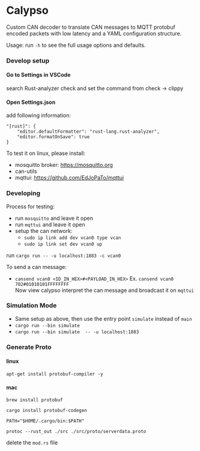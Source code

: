 # Calypso
Custom CAN decoder to translate CAN messages to MQTT protobuf encoded packets with low latency and a YAML configuration structure.

Usage: run `-h` to see the full usage options and defaults.

### Develop setup
#### Go to Settings in VSCode
search Rust-analyzer check and set the command from check -> clippy

#### Open Settings.json
add following information:
```
"[rust]": {
    "editor.defaultFormatter": "rust-lang.rust-analyzer",
    "editor.formatOnSave": true
} 
```

To test it on linux, please install:
- mosquitto broker: https://mosquitto.org
- can-utils
- mqttui: https://github.com/EdJoPaTo/mqttui


### Developing

Process for testing:  
- run `mosquitto` and leave it open
- run `mqttui` and leave it open
- setup the can network:
    - `sudo ip link add dev vcan0 type vcan`
    - `sudo ip link set dev vcan0 up`

run ```cargo run -- -u localhost:1883 -c vcan0```

To send a can message:
- `cansend vcan0 <ID_IN_HEX>#<PAYLOAD_IN_HEX>`
Ex. `cansend vcan0 702#01010101FFFFFFFF`  
Now view calypso interpret the can message and broadcast it on `mqttui`


### Simulation Mode
- Same setup as above, then use the entry point `simulate` instead of `main`
- ```cargo run --bin simulate```
- ```cargo run --bin simulate  -- -u localhost:1883```



### Generate Proto

#### linux
`apt-get install protobuf-compiler -y`

#### mac
`brew install protobuf` 

`cargo install protobuf-codegen`

`PATH="$HOME/.cargo/bin:$PATH"`

`protoc --rust_out ./src ./src/proto/serverdata.proto`

delete the `mod.rs` file